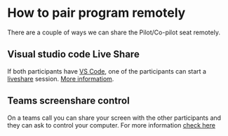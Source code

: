 # How to pair program remotely
There are a couple of ways we can share the Pilot/Co-pilot seat remotely.

## Visual studio code Live Share
If both participants have [VS Code](https://code.visualstudio.com/Download), one of the participants can start a [liveshare](https://marketplace.visualstudio.com/items?itemName=MS-vsliveshare.vsliveshare-pack) session. [More informatiom](https://code.visualstudio.com/learn/collaboration/live-share).

## Teams screenshare control
On a teams call you can share your screen with the other participants and they can ask to control your computer. For more information [check here](https://support.microsoft.com/en-us/office/share-content-in-a-meeting-in-teams-fcc2bf59-aecd-4481-8f99-ce55dd836ce8?ui=en-us&rs=en-us&ad=us)
